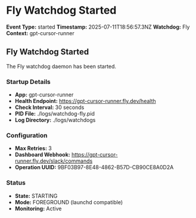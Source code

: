 # Fly Watchdog Started

**Event Type:** started
**Timestamp:** 2025-07-11T18:56:57.3NZ
**Watchdog:** Fly
**Context:** gpt-cursor-runner


## Fly Watchdog Started

The Fly watchdog daemon has been started.

### Startup Details
- **App:** gpt-cursor-runner
- **Health Endpoint:** https://gpt-cursor-runner.fly.dev/health
- **Check Interval:** 30 seconds
- **PID File:** ./logs/watchdog-fly.pid
- **Log Directory:** ./logs/watchdogs

### Configuration
- **Max Retries:** 3
- **Dashboard Webhook:** https://gpt-cursor-runner.fly.dev/slack/commands
- **Operation UUID:** 9BF03B97-8E48-4862-B57D-CB90CE8A0D2A

### Status
- **State:** STARTING
- **Mode:** FOREGROUND (launchd compatible)
- **Monitoring:** Active


